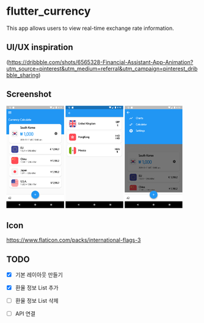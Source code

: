 # flutter_currency

This app allows users to view real-time exchange rate information.

## UI/UX inspiration
(https://dribbble.com/shots/6565328-Financial-Assistant-App-Animation?utm_source=pinterest&utm_medium=referral&utm_campaign=pinterest_dribbble_sharing)


## Screenshot

<img src="screenshot/Screenshot_1575619843.png" width="30%">   <img src="screenshot/Screenshot_1575619832.png" width="30%">  <img src="screenshot/Screenshot_1575619824.png" width="30%">


## Icon

https://www.flaticon.com/packs/international-flags-3

## TODO 

- [x] 기본 레이아웃 만들기
- [x] 환율 정보 List 추가
- [ ] 환율 정보 List 삭제
- [ ] API 연결

